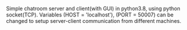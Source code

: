 Simple chatroom server and client(with GUI) in python3.8, using python socket(TCP). 
Variables (HOST = 'localhost'), (PORT = 50007) can be changed to setup server-client communication from different machines.
